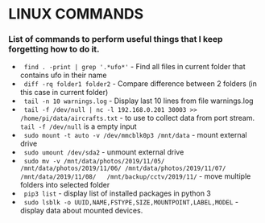 # LINUX COMMANDS
### List of commands to perform useful things that I keep forgetting how to do it.

* ``` find . -print | grep '.*ufo*'``` - Find all files in current folder that contains ufo in their name
* ``` diff -rq folder1 folder2``` - Compare difference between 2 folders (in this case in current folder)
* ``` tail -n 10 warnings.log``` - Display last 10 lines from file warnings.log
* ``` tail -f /dev/null | nc -l 192.168.0.201 30003 >> /home/pi/data/aircrafts.txt``` - to use to collect data from port stream. `tail -f /dev/null` is a empty input 
* ``` sudo mount -t auto -v /dev/mmcblk0p3 /mnt/data``` - mount external drive
* ``` sudo umount /dev/sda2``` - unmount external drive
* ``` sudo mv -v /mnt/data/photos/2019/11/05/ /mnt/data/photos/2019/11/06/ /mnt/data/photos/2019/11/07/ /mnt/data/2019/11/08/   /mnt/backup/cctv/2019/11/``` - move multiple folders into selected folder 
* ``` pip3 list``` - display list of installed packages in python 3
* ``` sudo lsblk -o UUID,NAME,FSTYPE,SIZE,MOUNTPOINT,LABEL,MODEL``` - display data about mounted devices.

